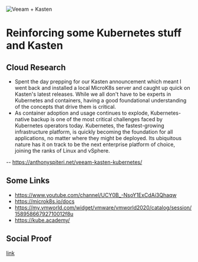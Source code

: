 ![Veeam + Kasten](https://blogs.vmware.com/vmworld/files/2020/06/vmworld2020-off2-pivotal-720x330_350x300-300x138.png)

# Reinforcing some Kubernetes stuff and Kasten

## Cloud Research

- Spent the day prepping for our Kasten announcement which meant I went back and installed a local MicroK8s server and caught up quick on Kasten's latest releases. While we all don't have to be experts in Kubernetes and containers, having a good foundational understanding of the concepts that drive them is critical.
- As container adoption and usage continues to explode, Kubernetes-native backup is one of the most critical challenges faced by Kubernetes operators today. Kubernetes, the fastest-growing infrastructure platform, is quickly becoming the foundation for all applications, no matter where they might be deployed. Its ubiquitous nature has it on track to be the next enterprise platform of choice, joining the ranks of Linux and vSphere.

-- https://anthonyspiteri.net/veeam-kasten-kubernetes/

## Some Links

- https://www.youtube.com/channel/UCY0B_-NsoY1ExCdAi3Qhaqw
- https://microk8s.io/docs
- https://my.vmworld.com/widget/vmware/vmworld2020/catalog/session/15895866792710012f8u 
- https://kube.academy/

## Social Proof

[link](https://twitter.com/anthonyspiteri/status/1313028040683708416)